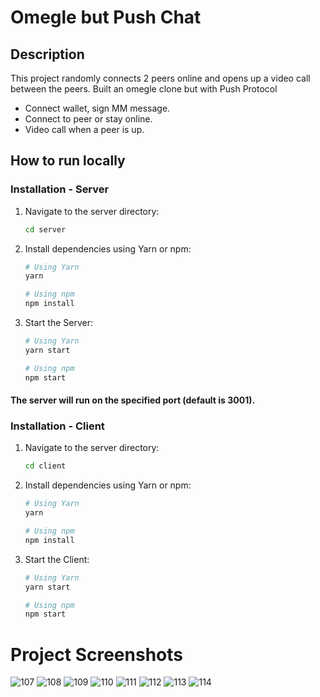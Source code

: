 # Omegle but Push Chat

## Description

This project randomly connects 2 peers online and opens up a video call between the peers.
Built an omegle clone but with Push Protocol

- Connect wallet, sign MM message.
- Connect to peer or stay online.
- Video call when a peer is up.

## How to run locally

### Installation - Server

1. Navigate to the server directory:

   ```bash
   cd server
   ```

2. Install dependencies using Yarn or npm:

   ```bash
   # Using Yarn
   yarn

   # Using npm
   npm install
   ```

3. Start the Server:

   ```bash
   # Using Yarn
   yarn start

   # Using npm
   npm start
   ```

#### The server will run on the specified port (default is 3001).

### Installation - Client

1. Navigate to the server directory:

   ```bash
   cd client
   ```

2. Install dependencies using Yarn or npm:

   ```bash
   # Using Yarn
   yarn

   # Using npm
   npm install
   ```

3. Start the Client:

   ```bash
   # Using Yarn
   yarn start

   # Using npm
   npm start
   ```
# Project Screenshots

![107](https://github.com/HimanshuKumarSahu/push-omegle/assets/125769379/daae8ca0-276b-45c1-9e21-71871b9c37cc)
![108](https://github.com/HimanshuKumarSahu/push-omegle/assets/125769379/380c718c-629e-4bc9-8f82-bf0d692697bb)
![109](https://github.com/HimanshuKumarSahu/push-omegle/assets/125769379/5cdd5b8c-4c02-4473-abf3-f621db37d766)
![110](https://github.com/HimanshuKumarSahu/push-omegle/assets/125769379/367f99e2-759d-409c-899d-f8193041a687)
![111](https://github.com/HimanshuKumarSahu/push-omegle/assets/125769379/11034ba9-48f3-4907-8349-2e39edff2b8d)
![112](https://github.com/HimanshuKumarSahu/push-omegle/assets/125769379/5408467f-eba7-4653-b736-6bee6ec93a59)
![113](https://github.com/HimanshuKumarSahu/push-omegle/assets/125769379/fc783b71-a645-42af-8f81-0a83f7707859)
![114](https://github.com/HimanshuKumarSahu/push-omegle/assets/125769379/e2181d15-f46c-4148-a905-fbe487d94626)
